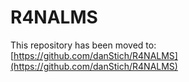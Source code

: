 # R4NALMS

This repository has been moved to: [https://github.com/danStich/R4NALMS](https://github.com/danStich/R4NALMS)
